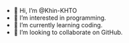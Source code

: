 - 👋 Hi, I’m @Khin-KHTO
- 👀 I’m interested in programming.
- 🌱 I’m currently learning coding.
- 💞️ I’m looking to collaborate on GitHub.


<!---
KhunHN/KhunHN is a ✨ special ✨ repository because its `README.md` (this file) appears on your GitHub profile.
You can click the Preview link to take a look at your changes.
--->
